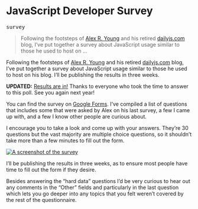 <div></div>

<h1>JavaScript Developer Survey</h1>

<p><kbd>survey</kbd></p>

<blockquote><p>Following the footsteps of <a href="https://twitter.com/alex_young" target="_blank" aria-label="@alex_young on Twitter">Alex R. Young</a> and his retired <a href="http://dailyjs.com/" target="_blank">dailyjs.com</a> blog, I&#x2019;ve put together a survey about JavaScript usage similar to those he used to host on &#x2026;</p></blockquote>

<div><p>Following the footsteps of <a href="https://twitter.com/alex_young" target="_blank" aria-label="@alex_young on Twitter">Alex R. Young</a> and his retired <a href="http://dailyjs.com/" target="_blank">dailyjs.com</a> blog, I&#x2019;ve put together a survey about JavaScript usage similar to those he used to host on his blog. I&#x2019;ll be publishing the results in three weeks.</p></div>

<div></div>

<div><p><strong>UPDATED:</strong> <a href="https://ponyfoo.com/articles/javascript-developer-survey-results" target="_blank" aria-label="JavaScript Developer Survey Results on Pony Foo">Results are in!</a> Thanks to everyone who took the time to answer to this poll. See you again next year!</p> <p>You can find the survey on <a href="http://goo.gl/forms/XTch5hfcJQ" target="_blank" aria-label="JavaScript Developer Survey on Google Forms">Google Forms</a>. I&#x2019;ve compiled a list of questions that includes some that were asked by Alex on his last survey, a few I came up with, and a few I know other people are curious about.</p> <p>I encourage you to take a look and come up with your answers. They&#x2019;re 30 questions but the vast majority are multiple choice questions, so it shouldn&#x2019;t take more than a few minutes to fill out the form.</p> <p><a href="http://goo.gl/forms/XTch5hfcJQ" target="_blank" aria-label="JavaScript Developer Survey on Google Forms"><img src="https://i.imgur.com/0mXmqda.jpg" alt="A screenshot of the survey"></a></p></div>

<div><p>I&#x2019;ll be publishing the results in three weeks, as to ensure most people have time to fill out the form if they desire.</p> <p>Besides answering the &#x201C;hard data&#x201D; questions I&#x2019;d be very curious to hear out any comments in the &#x201C;Other&#x201D; fields and particularly in the last question which lets you go deeper into any topics that you felt weren&#x2019;t covered by the rest of the questionnaire.</p></div>
